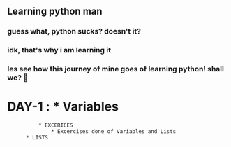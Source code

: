 ## Learning python man

### guess what, python sucks? doesn't it?

### idk, that's why i am learning it
### les see how this journey of mine goes of learning python! shall we? 👀

 # DAY-1 : * Variables
              * EXCERICES
                  * Excercises done of Variables and Lists
          * LISTS
   
